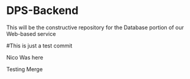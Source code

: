 # DPS-Backend
This will be the constructive repository for the Database portion of our Web-based service

#This is just a test commit


Nico Was here

Testing Merge
